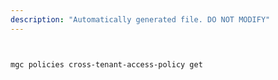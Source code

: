 ```yaml
---
description: "Automatically generated file. DO NOT MODIFY"
---
```


```bash


mgc policies cross-tenant-access-policy get

```